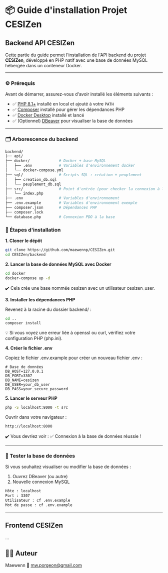 # 📦 Guide d'installation Projet CESIZen


## Backend API CESIZen

Cette partie du guide permet l'installation de l'API backend du projet **CESIZen**, développé en PHP natif avec une base de données MySQL hébergée dans un conteneur Docker.

---

### ⚙️ Prérequis

Avant de démarrer, assurez-vous d'avoir installé les éléments suivants :

- ✅ [PHP 8.1+](https://www.php.net/downloads.php) installé en local et ajouté à votre `PATH`
- ✅ [Composer](https://getcomposer.org/download/) installé pour gérer les dépendances PHP
- ✅ [Docker Desktop](https://www.docker.com/products/docker-desktop/) installé et lancé
- ✅ (Optionnel) [DBeaver](https://dbeaver.io/) pour visualiser la base de données

---

### 🗂️ Arborescence du backend

```bash
backend/
├── api/                
├── docker/             # Docker + base MySQL
│   ├── .env            # Variables d'environnement docker
│   └── docker-compose.yml
├── sql/                # Scripts SQL : création + peuplement
│   ├── creation_db.sql
│   └── peuplement_db.sql
├── src/                # Point d'entrée (pour checker la connexion à la DB)
│   └── index.php
├── .env                # Variables d'environnement
├── .env.example        # Variables d'environnement exemple
├── composer.json       # Dépendances PHP
├── composer.lock
└── database.php        # Connexion PDO à la base

```
### 🚀 Étapes d'installation 

**1. Cloner le dépôt**
```bash
git clone https://github.com/maewennp/CESIZen.git
cd CESIZen/backend
```

**2. Lancer la base de données MySQL avec Docker**
```bash
cd docker
docker-compose up -d
```
✔️ Cela crée une base nommée cesizen avec un utilisateur cesizen_user.

**3. Installer les dépendances PHP**

Revenez à la racine du dossier backend/ :
```bash
cd ..
composer install
```
💡 Si vous voyez une erreur liée à openssl ou curl, vérifiez votre configuration PHP (php.ini).

**4. Créer le fichier .env**

Copiez le fichier .env.example pour créer un nouveau fichier .env :
```env
# Base de données 
DB_HOST=127.0.0.1
DB_PORT=3307
DB_NAME=cesizen
DB_USER=your_db_user
DB_PASS=your_secure_password
```

**5. Lancer le serveur PHP**
```bash
php -S localhost:8000 -t src
```
Ouvrir dans votre navigateur : 
```bash
http://localhost:8000
```
✔️ Vous devriez voir : ✅ Connexion à la base de données réussie !

---

### 🧪 Tester la base de données

Si vous souhaitez visualiser ou modifier la base de données : 
1. Ouvrez DBeaver (ou autre)
2. Nouvelle connexion MySQL
```bash
Hôte : localhost
Port : 3307
Utilisateur : cf .env.example
Mot de passe : cf .env.example
```

---

## Frontend CESIZen

... 

## 🧑‍💻 Auteur 

Maewenn
📧 mw.porgeon@gmail.com 



